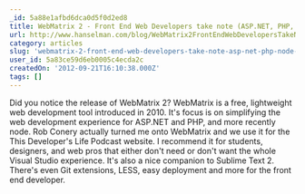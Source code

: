 ```yaml
---
_id: 5a88e1afbd6dca0d5f0d2ed8
title: WebMatrix 2 - Front End Web Developers take note (ASP.NET, PHP, node.js and more)
url: http://www.hanselman.com/blog/WebMatrix2FrontEndWebDevelopersTakeNoteASPNETPHPNodejsAndMore.aspx
category: articles
slug: 'webmatrix-2-front-end-web-developers-take-note-asp-net-php-node-js-and-more'
user_id: 5a83ce59d6eb0005c4ecda2c
createdOn: '2012-09-21T16:10:38.000Z'
tags: []
---
```


Did you notice the release of WebMatrix 2? WebMatrix is a free, lightweight web development tool introduced in 2010. It's focus is on simplifying the web development experience for ASP.NET and PHP, and more recently node. Rob Conery actually turned me onto WebMatrix and we use it for the This Developer's Life Podcast website. I recommend it for students, designers, and web pros that either don't need or don't want the whole Visual Studio experience. It's also a nice companion to Sublime Text 2. There's even Git extensions, LESS, easy deployment and more for the front end developer.
